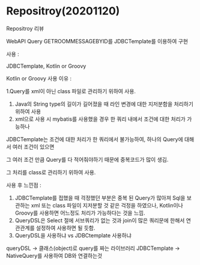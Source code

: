 # Repositroy\(20201120\)

Repositroy 리뷰

WebAPI Query GETROOMMESSAGEBYID를 JDBCTemplate를 이용하여 구현

사용 :

JDBCTemplate, Kotlin or Groovy

Kotlin or Groovy 사용 이유 :

1.Query를 xml이 아닌 class 파일로 관리하기 위하여 사용.

1. Java의 String type의 길이가 길어졌을 때 라인 변경에 대한 지저분함을 처리하기 위하여 사용
2. xml으로 사용 시 mybatis를 사용했을 경우 한 쿼리 내에서 조건에 대한 처리가 가능하나

JDBCTemplate는 조건에 대한 처리가 한 쿼리에서 불가능하여, 하나의 Query에 대해서 여러 조건이 있으면

그 여러 조건 만큼 Query를 다 적어줘야하기 때문에 중복코드가 많이 생김.

그 처리를 class로 관리하기 위하여 사용.

사용 후 느낀점 :

1. JDBCTemplate를 접했을 때 걱정했던 부분은 중복 된 Query가 많아져 Sql을 보관하는 xml 또는 class 파일이 지저분할 것 같은 걱정을 하였으나, Kotlin이나 Groovy를 사용하면 어느정도 처리가 가능하다는 것을 느낌.
2. QueryDSL은 Select 절에 서브쿼리가 없는 것과 join이 많은 쿼리문에 한해서 연관관계를 설정하여 사용하면 될 듯함.
3. QueryDSL을 사용하냐 vs JDBCtemplate 사용하냐

queryDSL -&gt; 클래스\(object\)로 query를 짜는 라이브러리 JDBCTemplate -&gt; NativeQuery를 사용하여 DB와 연결하는것

